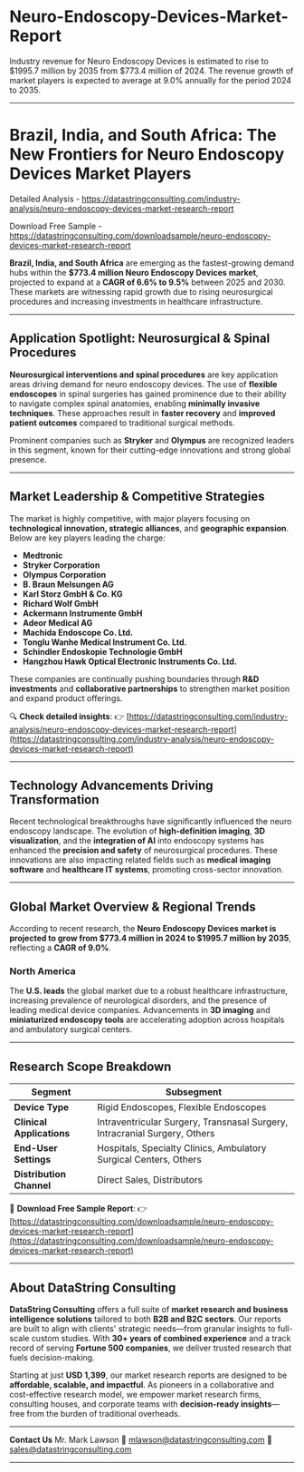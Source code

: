 # Neuro-Endoscopy-Devices-Market-Report

Industry revenue for Neuro Endoscopy Devices is estimated to rise to $1995.7 million by 2035 from $773.4 million of 2024. The revenue growth of market players is expected to average at 9.0% annually for the period 2024 to 2035.

---

# Brazil, India, and South Africa: The New Frontiers for Neuro Endoscopy Devices Market Players

Detailed Analysis - https://datastringconsulting.com/industry-analysis/neuro-endoscopy-devices-market-research-report

Download Free Sample - https://datastringconsulting.com/downloadsample/neuro-endoscopy-devices-market-research-report

**Brazil, India, and South Africa** are emerging as the fastest-growing demand hubs within the **\$773.4 million Neuro Endoscopy Devices market**, projected to expand at a **CAGR of 6.6% to 9.5%** between 2025 and 2030. These markets are witnessing rapid growth due to rising neurosurgical procedures and increasing investments in healthcare infrastructure.

---

## Application Spotlight: Neurosurgical & Spinal Procedures

**Neurosurgical interventions and spinal procedures** are key application areas driving demand for neuro endoscopy devices. The use of **flexible endoscopes** in spinal surgeries has gained prominence due to their ability to navigate complex spinal anatomies, enabling **minimally invasive techniques**. These approaches result in **faster recovery** and **improved patient outcomes** compared to traditional surgical methods.

Prominent companies such as **Stryker** and **Olympus** are recognized leaders in this segment, known for their cutting-edge innovations and strong global presence.

---

## Market Leadership & Competitive Strategies

The market is highly competitive, with major players focusing on **technological innovation, strategic alliances**, and **geographic expansion**. Below are key players leading the charge:

* **Medtronic**
* **Stryker Corporation**
* **Olympus Corporation**
* **B. Braun Melsungen AG**
* **Karl Storz GmbH & Co. KG**
* **Richard Wolf GmbH**
* **Ackermann Instrumente GmbH**
* **Adeor Medical AG**
* **Machida Endoscope Co. Ltd.**
* **Tonglu Wanhe Medical Instrument Co. Ltd.**
* **Schindler Endoskopie Technologie GmbH**
* **Hangzhou Hawk Optical Electronic Instruments Co. Ltd.**

These companies are continually pushing boundaries through **R\&D investments** and **collaborative partnerships** to strengthen market position and expand product offerings.

🔍 **Check detailed insights**:
👉 [https://datastringconsulting.com/industry-analysis/neuro-endoscopy-devices-market-research-report](https://datastringconsulting.com/industry-analysis/neuro-endoscopy-devices-market-research-report)

---

## Technology Advancements Driving Transformation

Recent technological breakthroughs have significantly influenced the neuro endoscopy landscape. The evolution of **high-definition imaging**, **3D visualization**, and the **integration of AI** into endoscopy systems has enhanced the **precision and safety** of neurosurgical procedures. These innovations are also impacting related fields such as **medical imaging software** and **healthcare IT systems**, promoting cross-sector innovation.

---

## Global Market Overview & Regional Trends

According to recent research, the **Neuro Endoscopy Devices market is projected to grow from \$773.4 million in 2024 to \$1995.7 million by 2035**, reflecting a **CAGR of 9.0%**.

### North America

The **U.S. leads** the global market due to a robust healthcare infrastructure, increasing prevalence of neurological disorders, and the presence of leading medical device companies. Advancements in **3D imaging** and **miniaturized endoscopy tools** are accelerating adoption across hospitals and ambulatory surgical centers.

---

## Research Scope Breakdown

| **Segment**               | **Subsegment**                                                             |
| ------------------------- | -------------------------------------------------------------------------- |
| **Device Type**           | Rigid Endoscopes, Flexible Endoscopes                                      |
| **Clinical Applications** | Intraventricular Surgery, Transnasal Surgery, Intracranial Surgery, Others |
| **End-User Settings**     | Hospitals, Specialty Clinics, Ambulatory Surgical Centers, Others          |
| **Distribution Channel**  | Direct Sales, Distributors                                                 |

📄 **Download Free Sample Report**:
👉 [https://datastringconsulting.com/downloadsample/neuro-endoscopy-devices-market-research-report](https://datastringconsulting.com/downloadsample/neuro-endoscopy-devices-market-research-report)

---

## About DataString Consulting

**DataString Consulting** offers a full suite of **market research and business intelligence solutions** tailored to both **B2B and B2C sectors**. Our reports are built to align with clients' strategic needs—from granular insights to full-scale custom studies. With **30+ years of combined experience** and a track record of serving **Fortune 500 companies**, we deliver trusted research that fuels decision-making.

Starting at just **USD 1,399**, our market research reports are designed to be **affordable, scalable, and impactful**. As pioneers in a collaborative and cost-effective research model, we empower market research firms, consulting houses, and corporate teams with **decision-ready insights**—free from the burden of traditional overheads.

---

**Contact Us**
Mr. Mark Lawson
📧 [mlawson@datastringconsulting.com](mailto:mlawson@datastringconsulting.com)
📧 [sales@datastringconsulting.com](mailto:sales@datastringconsulting.com)

---
